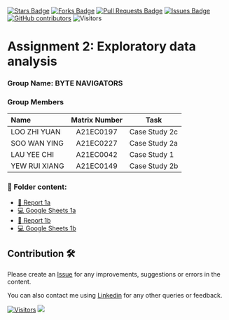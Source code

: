 <a href="https://github.com/drshahizan/HPDP/stargazers"><img src="https://img.shields.io/github/stars/drshahizan/HPDP" alt="Stars Badge"/></a>
<a href="https://github.com/drshahizan/HPDP/network/members"><img src="https://img.shields.io/github/forks/drshahizan/HPDP" alt="Forks Badge"/></a>
<a href="https://github.com/drshahizan/HPDP/pulls"><img src="https://img.shields.io/github/issues-pr/drshahizan/HPDP" alt="Pull Requests Badge"/></a>
<a href="https://github.com/drshahizan/HPDP"><img src="https://img.shields.io/github/issues/drshahizan/HPDP" alt="Issues Badge"/></a>
<a href="https://github.com/drshahizan/HPDP/graphs/contributors"><img alt="GitHub contributors" src="https://img.shields.io/github/contributors/drshahizan/HPDP?color=2b9348"></a>
![Visitors](https://api.visitorbadge.io/api/visitors?path=https%3A%2F%2Fgithub.com%2Fdrshahizan%2FHPDP&labelColor=%23d9e3f0&countColor=%23697689&style=flat)

# Assignment 2: Exploratory data analysis

### Group Name: BYTE NAVIGATORS
### Group Members

| Name                                     | Matrix Number | Task |
| :---------------------------------------- | :-------------: | ------------- |
| LOO ZHI YUAN            |A21EC0197      |Case Study 2c|
| SOO WAN YING              |A21EC0227      |Case Study 2a      |
| LAU YEE CHI              |A21EC0042      |Case Study 1    |
| YEW RUI XIANG              |A21EC0149      |Case Study 2b     |

### 📂 Folder content:
* [📖 Report 1a](./case_study1a/readme.md)
* [💻 Google Sheets 1a](https://docs.google.com/spreadsheets/d/1CXPJ4RrjCNU4XjUnL1riX6IT9bE7PmgF7k2O4qnMkkg/edit?usp=sharing)
* [📖 Report 1b](./case_study1b/readme.md)
* [💻 Google Sheets 1b](https://docs.google.com/spreadsheets/d/1X3kEXL93fzyea7RY2HF1wKJO_xz6VEanbSiCTS9j37U/edit?usp=sharing)

## Contribution 🛠️
Please create an [Issue](https://github.com/drshahizan/HPDP/issues) for any improvements, suggestions or errors in the content.

You can also contact me using [Linkedin](https://www.linkedin.com/in/drshahizan/) for any other queries or feedback.

[![Visitors](https://api.visitorbadge.io/api/visitors?path=https%3A%2F%2Fgithub.com%2Fdrshahizan&labelColor=%23697689&countColor=%23555555&style=plastic)](https://visitorbadge.io/status?path=https%3A%2F%2Fgithub.com%2Fdrshahizan)
![](https://hit.yhype.me/github/profile?user_id=81284918)
